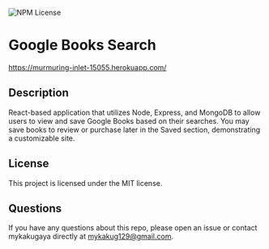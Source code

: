 ![NPM License](https://img.shields.io/static/v1?label=license&message=MIT&color=brightgreen)

# Google Books Search
https://murmuring-inlet-15055.herokuapp.com/

## Description
React-based application that utilizes Node, Express, and MongoDB to allow users to view and save Google Books based on their searches. You may save books to review or purchase later in the Saved section, demonstrating a customizable site.

## License
This project is licensed under the MIT license.

## Questions
If you have any questions about this repo, please open an issue or contact mykakugaya directly at mykakug129@gmail.com.